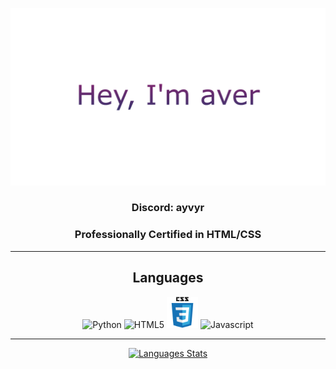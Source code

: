 <div align="center">

![imageedit_2_4187357788](https://raw.githubusercontent.com/AverWasTaken/AverWasTaken/main/aver.png)

### **Discord:** ayvyr

### **Professionally Certified in HTML/CSS**

---

## Languages

<p>
  <img alt="Python" src="https://cdn.jsdelivr.net/npm/programming-languages-logos/src/python/python.png" height="50"/>
  <img alt="HTML5" src="https://cdn.jsdelivr.net/npm/programming-languages-logos/src/html/html.png" height="50"/>
  <img alt="CSS3" src="https://github.com/devicons/devicon/blob/master/icons/css3/css3-original-wordmark.svg" height="50"/>
  <img alt="Javascript" src="https://cdn.freebiesupply.com/logos/thumbs/2x/javascript-logo.png" height="50"/>
</p>

---

[![Languages Stats](https://github-readme-stats.vercel.app/api/top-langs/?username=AverWasTaken&langs_count=15&layout=compact&hide=mcfunction&theme=transparent&hide_border=true)](https://github.com/anuraghazra/github-readme-stats)

</div>
